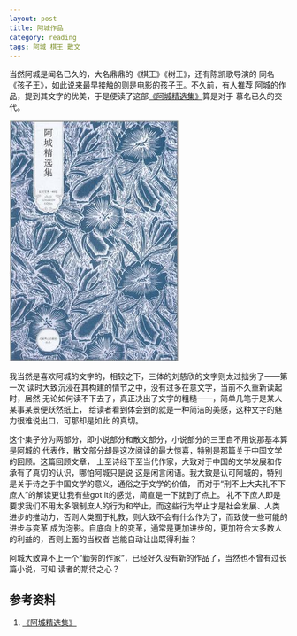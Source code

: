 ```yaml
---
layout: post
title: 阿城作品
category: reading
tags: 阿城 棋王 散文
---
```


当然阿城是闻名已久的，大名鼎鼎的《棋王》《树王》，还有陈凯歌导演的
同名《孩子王》，如此说来最早接触的则是电影的孩子王。不久前，有人推荐
阿城的作品，提到其文字的优美，于是便读了这部[《阿城精选集》][《阿城精选集》]算是对于
慕名已久的交代。

![acheng](/assets/images/acheng.jpg)

我当然是喜欢阿城的文字的，相较之下，三体的刘慈欣的文字则太过拙劣了——第一次
读时大致沉浸在其构建的情节之中，没有过多在意文字，当前不久重新读起时，居然
无论如何读不下去了，真正决出了文字的粗糙——，简单几笔于是某人某事某景便跃然纸上，
给读者看到体会到的就是一种简洁的美感，这种文字的魅力很难说出口，可那却是如此
的真切。

这个集子分为两部分，即小说部分和散文部分，小说部分的三王自不用说那基本算是阿城的
代表作，散文部分却是这次阅读的最大惊喜，特别是那篇关于中国文学的回顾。这篇回顾文章，
上至诗经下至当代作家，大致对于中国的文学发展和传承有了真切的认识，哪怕阿城只是说
这是闲言闲语。我大致是认可阿城的，特别是关于诗之于中国文学的意义，通俗之于文学的价值，
而对于“刑不上大夫礼不下庶人”的解读更让我有些got it的感觉，简直是一下就到了点上。
礼不下庶人即是要求我们不用太多限制庶人的行为和举止，而这些行为举止才是社会发展、人类
进步的推动力，否则人类囿于礼教，则大致不会有什么作为了，而致使一些可能的进步与变革
成为泡影。自底向上的变革，通常是更加进步的，更加符合大多数人的利益的，否则上面的当权者
岂能自动让出既得利益？

阿城大致算不上一个“勤劳的作家”，已经好久没有新的作品了，当然也不曾有过长篇小说，可知
读者的期待之心？



## 参考资料
1. [《阿城精选集》][《阿城精选集》]


[《阿城精选集》]: http://book.douban.com/subject/1830445/

